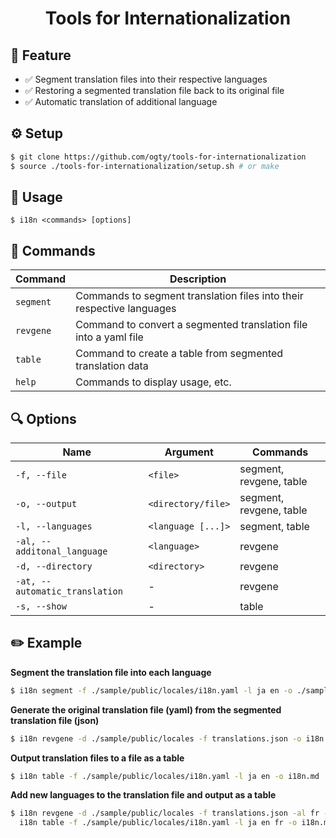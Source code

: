 <h1 align="center">Tools for Internationalization</h1>

## 🎈 Feature

- ✅ Segment translation files into their respective languages
- ✅ Restoring a segmented translation file back to its original file
- ✅ Automatic translation of additional language

## ⚙️ Setup

```zsh
$ git clone https://github.com/ogty/tools-for-internationalization
$ source ./tools-for-internationalization/setup.sh # or make
```

## 📖 Usage

```
$ i18n <commands> [options]
```

## 🤖 Commands

| Command   | Description                                                             |
| --------- | ----------------------------------------------------------------------- |
| `segment` | Commands to segment translation files into their respective languages   |
| `revgene` | Command to convert a segmented translation file into a yaml file        |
| `table`   | Command to create a table from segmented translation data               |
| `help`    | Commands to display usage, etc.                                         |

## 🔍 Options

| Name                           | Argument           | Commands                |
| ------------------------------ | ------------------ | ----------------------- |
| `-f, --file`                   | `<file>`           | segment, revgene, table |
| `-o, --output`                 | `<directory/file>` | segment, revgene, table |
| `-l, --languages`              | `<language [...]>` | segment, table          |
| `-al, --additonal_language`    | `<language>`       | revgene                 |
| `-d, --directory`              | `<directory>`      | revgene                 |
| `-at, --automatic_translation` | -                  | revgene                 |
| `-s, --show`                   | -                  | table                   |

## ✏️ Example

**Segment the translation file into each language**

```zsh
$ i18n segment -f ./sample/public/locales/i18n.yaml -l ja en -o ./sample/public/locales
```

**Generate the original translation file (yaml) from the segmented translation file (json)**

```zsh
$ i18n revgene -d ./sample/public/locales -f translations.json -o i18n.yaml
```

**Output translation files to a file as a table**

```zsh
$ i18n table -f ./sample/public/locales/i18n.yaml -l ja en -o i18n.md
```

**Add new languages to the translation file and output as a table**

```zsh
$ i18n revgene -d ./sample/public/locales -f translations.json -al fr -o i18n.yaml && \
  i18n table -f ./sample/public/locales/i18n.yaml -l ja en fr -o i18n.md
```
